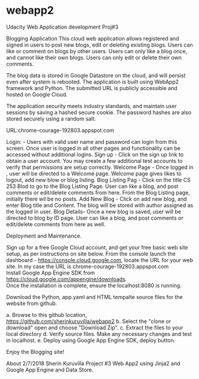 # webapp2
Udacity Web Application development Proj#3

Blogging Application
This cloud web application allows registered and signed in users to post new blogs, edit or deleting existing blogs.
Users can like or comment on blogs by other users.  Users can only like a blog once, and cannot like their own blogs.
Users can only edit or delete their own comments.

The blog data is stored in Google Datastore on the cloud, and will persist even after system is rebooted.  The application is built using WebApp2 framework and Python. The submitted URL is publicly accessible and hosted on Google Cloud.

The application security meets industry standards, and maintain user sessions by saving a hashed secure cookie.  The password hashes are also stored securely using a random salt.

URL:chrome-courage-192803.appspot.com  

Login: - Users with valid user name and password can login from this screen.  Once user is logged in all other pages and functionality can be accessed without additional logins.
Sign up - Click on the sign up link to obtain a user account.  You may create a few additional test accounts to verify that permissions are setup correctly.
Welcome Page - Once logged in , user will be directed to a Welcome page.  Welcome page gives likes to logout, add new blow or blog listing.
Blog Listing Pag - Click on the title CS 253 Blod to go to the Blog Listing Page.  User can like a blog, and post comments or edit/delete comments from here.
From the Blog Listing page, initially there wil be no posts.
Add New Blog - Click on add new blog, and enter Blog title and Content. The blog will be stored with author assigned as the logged in user.
Blog Details- Once a new blog is saved, user will be directed to blog by ID page.  User can like a blog, and post comments or edit/delete comments from here as well.


Deployment and Maintenance. 

Sign up for a free Google Cloud account, and get your free basic web site setup, as per instructions on site below.
From the console launch the dashboard - https://console.cloud.google.com, locate the URL for your web site.
In my case the URL is chrome-courage-192803.appspot.com  
Install Google App Engine SDK from https://cloud.google.com/appengine/downloads.  
Once the installation is complete, ensure the localhost:8080 is running.

Download the Python, app.yaml and HTML tempalte source files for the website from github.

a. Browse to this github location, https://github.com/sherinkuruvilla/webapp2
b. Select the "clone or download" open and choose "Download Zip". 
c. Extract the files to your local directory
d. Verify source files. Make any necessary changes and test in localhost. 
e. Deploy using Google App Engine SDK, deploy button.

Enjoy the Blogging site!

About 2/7/2018 Sherin Kuruvilla Project #3 Web App2 using Jinja2 and Google App Engine and Data Store.
